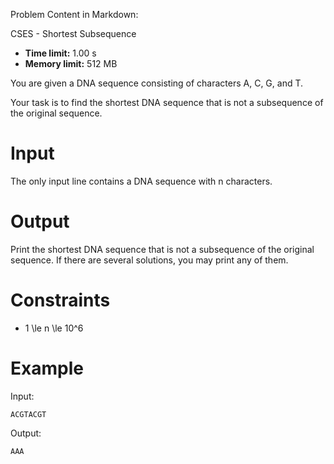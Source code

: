 Problem Content in Markdown:


CSES \- Shortest Subsequence




* **Time limit:** 1\.00 s
* **Memory limit:** 512 MB




You are given a DNA sequence consisting of characters A, C, G, and T.


Your task is to find the shortest DNA sequence that is not a subsequence of the original sequence.


Input
=====


The only input line contains a DNA sequence with n characters.


Output
======


Print the shortest DNA sequence that is not a subsequence of the original sequence. If there are several solutions, you may print any of them.


Constraints
===========


* 1 \\le n \\le 10^6


Example
=======


Input:



```
ACGTACGT

```

Output:



```
AAA

```
 
